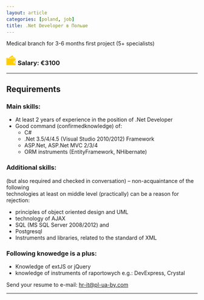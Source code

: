 ```yaml
---
layout: article
categories: [poland, job]
title: .Net Developer в Польше
---
```

Medical branch for 3-6 months first project (5+ specialists)

### ![Reward](/images/info/wallet.png) Salary: €3100
------
## Requirements

### Main skills:

 * At least 2 years of experience in the position of .Net Developer
 * Good command (confirmedknowledge) of:  
   * C#  
   * .Net 3.5/4/4.5 (Visual Studio 2010/2012) Framework  
   * ASP.Net,  ASP.Net MVC 2/3/4  
   * ORM instruments (EntityFramework, NHibernate)   

### Additional skills:   

(but also required and checked in conversation) – non-acquaintance of the following   
technologies at least on middle level (practically) can be a reason for rejection:

* principles of object oriented design and UML
* technology of AJAX
* SQL (MS SQL Server 2008/2012) and
* Postgresql
* Instruments and libraries, related to the standard of XML

### Following knowedge is a plus:

* Knowledge of extJS or jQuery
* knowledge of instruments of raportowych e.g.: DevExpress, Crystal

Send your resume to e-mail: <a href="mailto:hr-it@pl-ua-by.com">hr-it@pl-ua-by.com </a>

------


